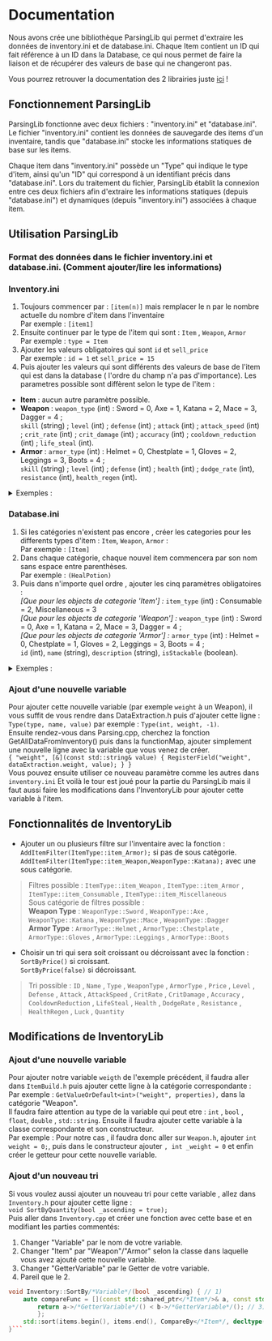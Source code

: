 # Documentation
Nous avons crée une bibliothèque ParsingLib qui permet d'extraire les données de inventory.ini et de database.ini. Chaque Item contient un ID qui fait référence à un ID dans la Database, ce qui nous permet de faire la liaison et de récupérer des valeurs de base qui ne changeront pas.

Vous pourrez retrouver la documentation des 2 librairies juste <a href="https://www.baimmobilier.fr/gtech3/encapsulation/Documentation/html/" target="_blank">ici</a>
 !

## Fonctionnement ParsingLib

ParsingLib fonctionne avec deux fichiers : "inventory.ini" et "database.ini". Le fichier "inventory.ini" contient les données de sauvegarde des items d'un inventaire, tandis que "database.ini" stocke les informations statiques de base sur les items.

Chaque item dans "inventory.ini" possède un "Type" qui indique le type d'item, ainsi qu'un "ID" qui correspond à un identifiant précis dans "database.ini". Lors du traitement du fichier, ParsingLib établit la connexion entre ces deux fichiers afin d'extraire les informations statiques (depuis "database.ini") et dynamiques (depuis "inventory.ini") associées à chaque item.
 
## Utilisation ParsingLib

### Format des données dans le fichier inventory.ini et database.ini. (Comment ajouter/lire les informations)

### Inventory.ini 
1. Toujours commencer par :
`[item(n)]` mais remplacer le n par le nombre actuelle du nombre d'item dans l'inventaire <br>
Par exemple : `[item1]`
2. Ensuite continuer par le type de l'item qui sont : `Item` , `Weapon`, `Armor` <br>
Par exemple : `type = Item`
3. Ajouter les valeurs obligatoires qui sont `id` et `sell_price` <br>
Par exemple : `id = 1` et `sell_price = 15`
5. Puis ajouter les valeurs qui sont différents des valeurs de base de l'item qui est dans la database ( l'ordre du champ n'a pas d'importance).
Les parametres possible sont diffèrent selon le type de l'item :
- **Item** : aucun autre paramètre possible.
- **Weapon** : 
  `weapon_type` (int) : Sword = 0, Axe = 1, Katana = 2, Mace = 3, Dagger = 4 ; <br>
`skill` (string) ; `level` (int) ; `defense` (int) ; `attack` (int) ; `attack_speed` (int) ; `crit_rate` (int) ; `crit_damage` (int) ; `accuracy` (int) ; `cooldown_reduction` (int) ; `life_steal` (int).
- **Armor** :
  `armor_type` (int) : Helmet = 0, Chestplate = 1, Gloves = 2, Leggings = 3, Boots = 4 ; <br>
  `skill` (string) ; `level` (int) ; `defense` (int) ; `health` (int) ; `dodge_rate` (int), `resistance` (int), `health_regen` (int).
<details>
<summary>Exemples : </summary>
<pre><i>Potion de vie</i><br>
[item1]
type = Item
id = 1
sell_price = 15 <br>
-----------
<i>Epee en bois</i><br>
[item2]
type = Weapon
id = 2
sell_price = 30
level = 0
defense = 5
skill = ""
attack = 25
attack_speed = 3
crit_rate = 2
crit_damage = 5
accuracy = 7
cooldown_reduction = 3
life_steal = 1 <br>
-----------
<i>Casque en cuir</i><br>
[item3]
type = Armor
id = 5
sell_price = 3
level = 1
defense = 50
skill = ""
health = 100
dodge_rate = 1
resistance = 10
health_regen = 5
luck = 10 </pre>
</details>

### Database.ini
1. Si les catégories n'existent pas encore , créer les categories pour les differents types d'item : `Item`, `Weapon`, `Armor` : <br>
Par exemple : `[Item]` 
2. Dans chaque catégorie, chaque nouvel item commencera par son nom sans espace entre parenthèses.<br>
Par exemple : `(HealPotion)`
3. Puis dans n'importe quel ordre , ajouter les cinq paramètres obligatoires : <br>
*[Que pour les objects de categorie 'Item'] :* `item_type` (int) : Consumable = 2, Miscellaneous = 3 <br>
*[Que pour les objects de categorie 'Weapon'] :* `weapon_type` (int) :  Sword = 0, Axe = 1, Katana = 2, Mace = 3, Dagger = 4 ; <br>
*[Que pour les objects de categorie 'Armor'] :* `armor_type` (int) : Helmet = 0, Chestplate = 1, Gloves = 2, Leggings = 3, Boots = 4 ; <br>
`id` (int), `name` (string), `description` (string), `isStackable` (boolean).
<details>
<summary>Exemples : </summary>
<pre>[Item]
(HealPotion)
id = 1
item_type = 2
name = Heal Potion
description = Te donne 10 de heal
isStackable = true<br>
[Weapon]
(WoodenSword)
id = 2
weapon_type = 0
name = Wooden Sword
description = Simple epee
isStackable = false
(WoodenAxe)
id = 3
weapon_type = 1
name = Wooden Axe
description = Simple axe
isStackable = false<br>
[Armor]
(LeatherHelmet)
id = 5
armor_type = 0
name = Leather Helmet
description = Simple helmet
isStackable = false</pre>
</details> 

### Ajout d'une nouvelle variable

Pour ajouter cette nouvelle variable (par exemple `weight` à un Weapon), il vous suffit de vous rendre dans DataExtraction.h puis d'ajouter cette ligne :<br>
`Type(type, name, value)` par exemple : `Type(int, weight, -1)`.<br>Ensuite rendez-vous dans Parsing.cpp, cherchez la fonction GetAllDataFromInventory() puis dans la functionMap, ajouter simplement une nouvelle ligne avec la variable que vous venez de créer.
<br>`{ "weight", [&](const std::string& value) { RegisterField("weight", dataExtraction.weight, value); } }`<br>
Vous pouvez ensuite utiliser ce nouveau paramètre comme les autres dans `inventory.ini`
Et voilà le tour est joué pour la partie du ParsingLib mais il faut aussi faire les modifications dans l'InventoryLib pour ajouter cette variable à l'item.

## Fonctionnalités de InventoryLib 

- Ajouter un ou plusieurs filtre sur l'inventaire avec la fonction : <br>
  `AddItemFilter(ItemType::item_Armor);` si pas de sous catégorie. <br>
  `AddItemFilter(ItemType::item_Weapon,WeaponType::Katana);` avec une sous catégorie. <br>
  
> Filtres possible : `ItemType::item_Weapon` , `ItemType::item_Armor` , `ItemType::item_Consumable` , `ItemType::item_Miscellaneous` <br>
> Sous catégorie de filtres possible : <br>
> **Weapon Type** : `WeaponType::Sword` , `WeaponType::Axe` , `WeaponType::Katana` , `WeaponType::Mace` , `WeaponType::Dagger` <br>
> **Armor Type** : `ArmorType::Helmet` , `ArmorType::Chestplate` , `ArmorType::Gloves` , `ArmorType::Leggings` , `ArmorType::Boots` <br> 

- Choisir un tri qui sera soit croissant ou décroissant avec la fonction : <br>
  `SortByPrice()` si croissant. <br>
  `SortByPrice(false)` si décroissant. <br>

> Tri possible : `ID` , `Name` , `Type` , `WeaponType` , `ArmorType` , `Price` ,  `Level` , `Defense` , `Attack` , `AttackSpeed` , `CritRate` , `CritDamage` , `Accuracy` , `CooldownReduction` , `LifeSteal` , `Health` , `DodgeRate` , `Resistance` , `HealthRegen` , `Luck` , `Quantity` <br>
> 
## Modifications de InventoryLib 

### Ajout d'une nouvelle variable

Pour ajouter notre variable `weigth` de l'exemple précédent, il faudra aller dans `ItemBuild.h` puis ajouter cette ligne à la catégorie correspondante :<br>
Par exemple : `GetValueOrDefault<int>("weight", properties),` dans la catégorie "Weapon".<br> 
Il faudra faire attention au type de la variable qui peut etre : `int` , `bool` , `float`, `double` , `std::string`.
Ensuite il faudra ajouter cette variable à la classe correspondante et son constructeur. <br>
Par exemple : Pour notre cas , il faudra donc aller sur `Weapon.h`, ajouter `int weight = 0;`, puis dans le constructeur ajouter `, int _weight = 0` et enfin créer le getteur pour cette nouvelle variable.

### Ajout d'un nouveau tri 

Si vous voulez aussi ajouter un nouveau tri pour cette variable , allez dans `Inventory.h` pour ajouter cette ligne : <br>
`void SortByQuantity(bool _ascending = true);` <br>
Puis aller dans `Inventory.cpp` et créer une fonction avec cette base et en modifiant les parties commentés: <br>
1. Changer "Variable" par le nom de votre variable.
2. Changer "Item" par "Weapon"/"Armor" selon la classe dans laquelle vous avez ajouté cette nouvelle variable.
3. Changer "GetterVariable" par le Getter de votre variable.
4. Pareil que le 2.
```cpp
void Inventory::SortBy/*Variable*/(bool _ascending) { // 1)
	auto compareFunc = [](const std::shared_ptr</*Item*/>& a, const std::shared_ptr</*Item*/>& b) { // 2)
		return a->/*GetterVariable*/() < b->/*GetterVariable*/(); // 3)
		};
	std::sort(items.begin(), items.end(), CompareBy</*Item*/, decltype(compareFunc)>(_ascending, compareFunc)); // 4)
}```
